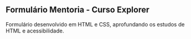 ## Formulário Mentoria - Curso Explorer

Formulário desenvolvido em HTML e CSS, aprofundando os estudos de HTML e acessibilidade.
